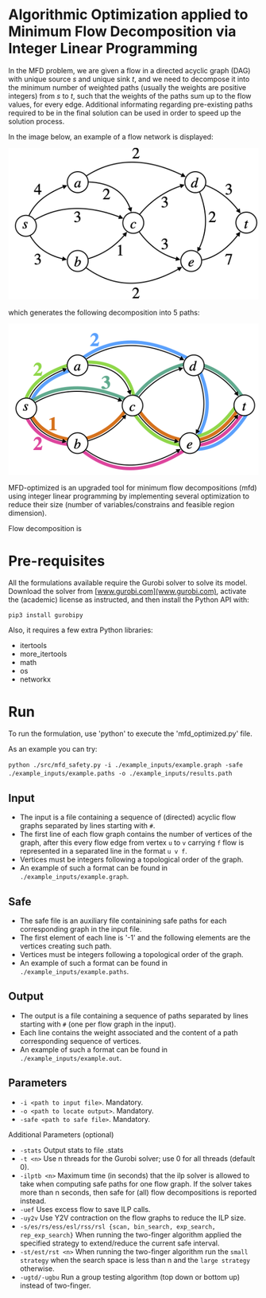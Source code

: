 # Algorithmic Optimization applied to Minimum Flow Decomposition via Integer Linear Programming


In the MFD problem, we are given a flow in a directed acyclic graph (DAG) with unique source *s* and unique sink *t*, and we need to decompose it into the minimum number of weighted paths (usually the weights are positive integers) from *s* to *t*, such that the weights of the paths sum up to the flow values, for every edge. Additional informating regarding pre-existing paths required to be in the final solution can be used in order to speed up the solution process.

In the image below, an example of a flow network is displayed: 

![MFD Example](https://github.com/FernandoHDias/optimized-fd/raw/main/MFD-1.png) 

which generates the following decomposition into 5 paths:

![MFD Example](https://github.com/FernandoHDias/optimized-fd/raw/main/MFD-2.png) 

MFD-optimized is an upgraded tool for minimum flow decompositions (mfd) using integer linear programming by implementing several optimization to reduce their size (number of variables/constrains and feasible region dimension).

Flow decomposition is 

# Pre-requisites

All the formulations available require the Gurobi solver to solve its model.  
Download the solver from [www.gurobi.com](www.gurobi.com), activate the (academic) license as instructed, and then install the Python API with:

```
pip3 install gurobipy
```

Also, it requires a few extra Python libraries:

  - itertools
  - more_itertools
  - math
  - os 
  - networkx 

# Run

To run the formulation, use 'python' to execute the 'mfd_optimized.py' file.

As an example you can try:

`python ./src/mfd_safety.py -i ./example_inputs/example.graph -safe ./example_inputs/example.paths -o ./example_inputs/results.path`

## Input

- The input is a file containing a sequence of (directed) acyclic flow graphs separated by lines starting with `#`.
- The first line of each flow graph contains the number of vertices of the graph, after this every flow edge from vertex
`u` to  `v` carrying `f` flow is represented in a separated line in the format `u v f`.
- Vertices must be integers following a topological order of the graph.
- An example of such a format can be found in `./example_inputs/example.graph`.

## Safe 

- The safe file is an auxiliary file containining safe paths for each corresponding graph in the input file.
- The first element of each line is '-1' and the following elements are the vertices creating such path.
- Vertices must be integers following a topological order of the graph.
- An example of such a format can be found in `./example_inputs/example.paths`.

## Output

- The output is a file containing a sequence of paths separated by lines starting with `#` (one per flow
graph in the input).
- Each line contains the weight associated and the content of a path corresponding sequence of vertices.
- An example of such a format can be found in `./example_inputs/example.out`.

## Parameters

- `-i <path to input file>`. Mandatory.
- `-o <path to locate output>`. Mandatory.
- `-safe <path to safe file>`. Mandatory.

Additional Parameters (optional)
- `-stats` Output stats to file <output>.stats
- `-t <n>` Use n threads for the Gurobi solver; use 0 for all threads (default 0).
- `-ilptb <n>` Maximum time (in seconds) that the ilp solver is allowed to take when computing safe paths for one flow graph.
If the solver takes more than n seconds, then safe for (all) flow decompositions is reported instead.
- `-uef` Uses excess flow to save ILP calls.
- `-uy2v` Use Y2V contraction on the flow graphs to reduce the ILP size.
- `-s/es/rs/ess/esl/rss/rsl {scan, bin_search, exp_search, rep_exp_search}` When running the two-finger algorithm applied
the specified strategy to extend/reduce the current safe interval.
- `-st/est/rst <n>` When running the two-finger algorithm run the `small strategy` when the search space is less than n
and the `large strategy` otherwise.
- `-ugtd/-ugbu` Run a group testing algorithm (top down or bottom up) instead of two-finger.


